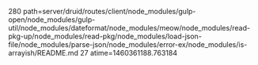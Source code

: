 280 path=server/druid/routes/client/node_modules/gulp-open/node_modules/gulp-util/node_modules/dateformat/node_modules/meow/node_modules/read-pkg-up/node_modules/read-pkg/node_modules/load-json-file/node_modules/parse-json/node_modules/error-ex/node_modules/is-arrayish/README.md
27 atime=1460361188.763184
